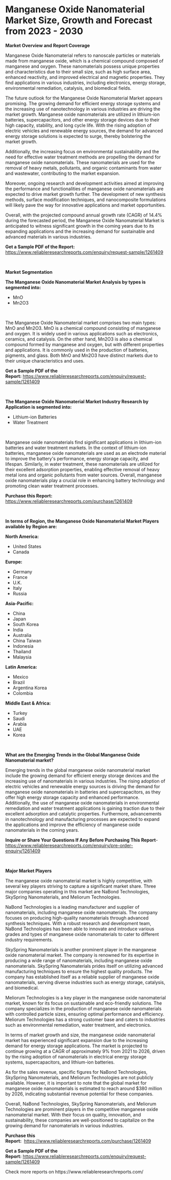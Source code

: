 <p><h1>Manganese Oxide Nanomaterial Market Size, Growth and Forecast from 2023 - 2030</h1></p><p><strong>Market Overview and Report Coverage</strong></p>
<p><p>Manganese Oxide Nanomaterial refers to nanoscale particles or materials made from manganese oxide, which is a chemical compound composed of manganese and oxygen. These nanomaterials possess unique properties and characteristics due to their small size, such as high surface area, enhanced reactivity, and improved electrical and magnetic properties. They find applications in various industries, including electronics, energy storage, environmental remediation, catalysis, and biomedical fields.</p><p>The future outlook for the Manganese Oxide Nanomaterial Market appears promising. The growing demand for efficient energy storage systems and the increasing use of nanotechnology in various industries are driving the market growth. Manganese oxide nanomaterials are utilized in lithium-ion batteries, supercapacitors, and other energy storage devices due to their high capacity, stability, and long cycle life. With the rising adoption of electric vehicles and renewable energy sources, the demand for advanced energy storage solutions is expected to surge, thereby bolstering the market growth.</p><p>Additionally, the increasing focus on environmental sustainability and the need for effective water treatment methods are propelling the demand for manganese oxide nanomaterials. These nanomaterials are used for the removal of heavy metals, pollutants, and organic contaminants from water and wastewater, contributing to the market expansion.</p><p>Moreover, ongoing research and development activities aimed at improving the performance and functionalities of manganese oxide nanomaterials are expected to drive market growth further. The development of new synthesis methods, surface modification techniques, and nanocomposite formulations will likely pave the way for innovative applications and market opportunities.</p><p>Overall, with the projected compound annual growth rate (CAGR) of 14.4% during the forecasted period, the Manganese Oxide Nanomaterial Market is anticipated to witness significant growth in the coming years due to its expanding applications and the increasing demand for sustainable and advanced materials in various industries.</p></p>
<p><strong>Get a Sample PDF of the Report:</strong> <a href="https://www.reliableresearchreports.com/enquiry/request-sample/1261409">https://www.reliableresearchreports.com/enquiry/request-sample/1261409</a></p>
<p>&nbsp;</p>
<p><strong>Market Segmentation</strong></p>
<p><strong>The Manganese Oxide Nanomaterial Market Analysis by types is segmented into:</strong></p>
<p><ul><li>MnO</li><li>Mn2O3</li></ul></p>
<p>&nbsp;</p>
<p><p>The Manganese Oxide Nanomaterial market comprises two main types: MnO and Mn2O3. MnO is a chemical compound consisting of manganese and oxygen. It is widely used in various applications such as electronics, ceramics, and catalysis. On the other hand, Mn2O3 is also a chemical compound formed by manganese and oxygen, but with different properties and applications. It is commonly used in the production of batteries, pigments, and glass. Both MnO and Mn2O3 have distinct markets due to their unique characteristics and uses.</p></p>
<p><strong>Get a Sample PDF of the Report:</strong>&nbsp;<a href="https://www.reliableresearchreports.com/enquiry/request-sample/1261409">https://www.reliableresearchreports.com/enquiry/request-sample/1261409</a></p>
<p>&nbsp;</p>
<p><strong>The Manganese Oxide Nanomaterial Market Industry Research by Application is segmented into:</strong></p>
<p><ul><li>Lithium-ion Batteries</li><li>Water Treatment</li></ul></p>
<p>&nbsp;</p>
<p><p>Manganese oxide nanomaterials find significant applications in lithium-ion batteries and water treatment markets. In the context of lithium-ion batteries, manganese oxide nanomaterials are used as an electrode material to improve the battery's performance, energy storage capacity, and lifespan. Similarly, in water treatment, these nanomaterials are utilized for their excellent adsorption properties, enabling effective removal of heavy metal ions and organic pollutants from water sources. Overall, manganese oxide nanomaterials play a crucial role in enhancing battery technology and promoting clean water treatment processes.</p></p>
<p><strong>Purchase this Report:</strong>&nbsp; <a href="https://www.reliableresearchreports.com/purchase/1261409">https://www.reliableresearchreports.com/purchase/1261409</a></p>
<p>&nbsp;</p>
<p><strong>In terms of Region, the Manganese Oxide Nanomaterial Market Players available by Region are:</strong></p>
<p>
    <p> <strong> North America: </strong>
        <ul>
            <li>United States</li>
            <li>Canada</li>
        </ul>
        </p> 
    <p> <strong> Europe: </strong>
        <ul>
            <li>Germany</li>
            <li>France</li>
            <li>U.K.</li>
            <li>Italy</li>
            <li>Russia</li>
        </ul>
        </p> 
    <p> <strong> Asia-Pacific: </strong>
        <ul>
            <li>China</li>
            <li>Japan</li>
            <li>South Korea</li>
            <li>India</li>
            <li>Australia</li>
            <li>China Taiwan</li>
            <li>Indonesia</li>
            <li>Thailand</li>
            <li>Malaysia</li>
        </ul>
        </p> 
    <p> <strong> Latin America: </strong>
        <ul>
            <li>Mexico</li>
            <li>Brazil</li>
            <li>Argentina Korea</li>
            <li>Colombia</li>
        </ul>
        </p> 
    <p> <strong> Middle East & Africa: </strong>
        <ul>
            <li>Turkey</li>
            <li>Saudi</li>
            <li>Arabia</li>
            <li>UAE</li>
            <li>Korea</li>
        </ul>
    </p>
    </p>
<p>&nbsp;</p>
<p><strong>What are the Emerging Trends in the Global Manganese Oxide Nanomaterial market?</strong></p>
<p><p>Emerging trends in the global manganese oxide nanomaterial market include the growing demand for efficient energy storage devices and the increasing use of nanomaterials in various industries. The rising adoption of electric vehicles and renewable energy sources is driving the demand for manganese oxide nanomaterials in batteries and supercapacitors, as they offer high energy storage capacity and enhanced performance. Additionally, the use of manganese oxide nanomaterials in environmental remediation and water treatment applications is gaining traction due to their excellent adsorption and catalytic properties. Furthermore, advancements in nanotechnology and manufacturing processes are expected to expand the applications and improve the efficiency of manganese oxide nanomaterials in the coming years.</p></p>
<p><strong>Inquire or Share Your Questions If Any Before Purchasing This Report</strong>- <a href="https://www.reliableresearchreports.com/enquiry/pre-order-enquiry/1261409">https://www.reliableresearchreports.com/enquiry/pre-order-enquiry/1261409</a></p>
<p>&nbsp;</p>
<p><strong>Major Market Players</strong></p>
<p><p>The manganese oxide nanomaterial market is highly competitive, with several key players striving to capture a significant market share. Three major companies operating in this market are NaBond Technologies, SkySpring Nanomaterials, and Meliorum Technologies.</p><p>NaBond Technologies is a leading manufacturer and supplier of nanomaterials, including manganese oxide nanomaterials. The company focuses on producing high-quality nanomaterials through advanced synthesis techniques. With a robust research and development team, NaBond Technologies has been able to innovate and introduce various grades and types of manganese oxide nanomaterials to cater to different industry requirements.</p><p>SkySpring Nanomaterials is another prominent player in the manganese oxide nanomaterial market. The company is renowned for its expertise in producing a wide range of nanomaterials, including manganese oxide nanomaterials. SkySpring Nanomaterials prides itself on utilizing advanced manufacturing techniques to ensure the highest quality products. The company has established itself as a reliable supplier of manganese oxide nanomaterials, serving diverse industries such as energy storage, catalysis, and biomedical.</p><p>Meliorum Technologies is a key player in the manganese oxide nanomaterial market, known for its focus on sustainable and eco-friendly solutions. The company specializes in the production of manganese oxide nanomaterials with controlled particle sizes, ensuring optimal performance and efficiency. Meliorum Technologies has a strong customer base and caters to industries such as environmental remediation, water treatment, and electronics.</p><p>In terms of market growth and size, the manganese oxide nanomaterial market has experienced significant expansion due to the increasing demand for energy storage applications. The market is projected to continue growing at a CAGR of approximately 9% from 2021 to 2026, driven by the rising adoption of nanomaterials in electrical energy storage systems, supercapacitors, and lithium-ion batteries.</p><p>As for the sales revenue, specific figures for NaBond Technologies, SkySpring Nanomaterials, and Meliorum Technologies are not publicly available. However, it is important to note that the global market for manganese oxide nanomaterials is estimated to reach around $380 million by 2026, indicating substantial revenue potential for these companies.</p><p>Overall, NaBond Technologies, SkySpring Nanomaterials, and Meliorum Technologies are prominent players in the competitive manganese oxide nanomaterial market. With their focus on quality, innovation, and sustainability, these companies are well-positioned to capitalize on the growing demand for nanomaterials in various industries.</p></p>
<p><strong>Purchase this Report:</strong>&nbsp;&nbsp;<a href="https://www.reliableresearchreports.com/purchase/1261409">https://www.reliableresearchreports.com/purchase/1261409</a></p>
<p></p>
<p><strong>Get a Sample PDF of the Report:</strong>&nbsp;<a href="https://www.reliableresearchreports.com/enquiry/request-sample/1261409">https://www.reliableresearchreports.com/enquiry/request-sample/1261409</a></p>
<p>Check more reports on https://www.reliableresearchreports.com/</p>